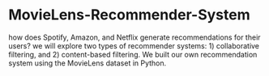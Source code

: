 # MovieLens-Recommender-System
how does Spotify, Amazon, and Netflix generate recommendations for their users?  we will explore two types of recommender systems: 1) collaborative filtering, and 2) content-based filtering. We built our own recommendation system using the MovieLens dataset in Python.
